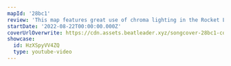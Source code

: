 ```yaml
---
mapId: '28bc1'
review: 'This map features great use of chroma lighting in the Rocket League environment to represent the song well. With engaging patterns and nice musical representation in the top diff that carry through to the fun, accessible lowers, this map can be enjoyed by everybody!'
startDate: '2022-08-22T00:00:00.000Z'
coverUrlOverwrite: https://cdn.assets.beatleader.xyz/songcover-28bc1-cover.jpg
showcase:
  id: HzXSpyVV4ZQ
  type: youtube-video
---
```

